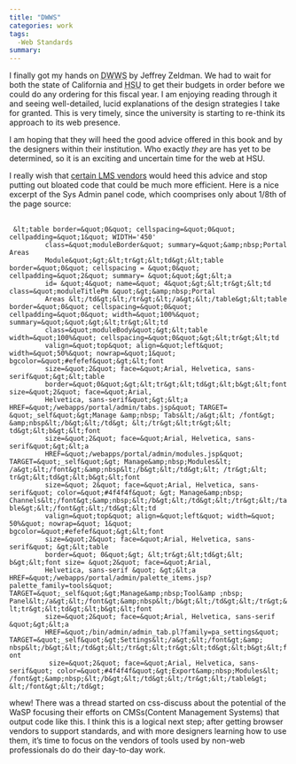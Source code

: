 ```yaml
---
title: "DWWS"
categories: work
tags:
  -Web Standards
summary: 
---
```

<p>I finally got my hands on <acronym title="Designing With Web Standards"><span class="caps">DWWS</span></acronym> by Jeffrey Zeldman.  We had to wait for both the state of California and <acronym title="Humboldt state University"><span class="caps">HSU</span></acronym> to get their budgets in order before we could do any ordering for this fiscal year. I am enjoying reading through it and seeing well-detailed, lucid explanations of the design strategies I take for granted.  This is very timely, since the university is starting to re-think its approach to its web presence.</p><p>I am hoping that they will heed the good advice offered in this book and by the designers within their institution.  Who exactly <em>they</em> are has yet to be determined, so it is an exciting and uncertain time for the web at <span class="caps">HSU</span>.</p><p>I really wish that <a href="http://www.blackboard.com">certain <acronym title="Learning Management System"><span class="caps">LMS</span></acronym> vendors</a> would heed this advice and stop putting out bloated code that could be much more efficient.  Here is a nice excerpt of the Sys Admin panel code, which coomprises only about 1/8th of the page source:</p><br /><code> &#38;lt;table border=&#38;quot;0&#38;quot; cellspacing=&#38;quot;0&#38;quot; cellpadding=&#38;quot;1&#38;quot; WIDTH=&#39;450&#39;
         class=&#38;quot;moduleBorder&#38;quot; summary=&#38;quot;&#38;amp;nbsp;Portal Areas
         Module&#38;quot;&#38;gt;&#38;lt;tr&#38;gt;&#38;lt;td&#38;gt;&#38;lt;table border=&#38;quot;0&#38;quot; cellspacing = &#38;quot;0&#38;quot; cellpadding=&#38;quot;2&#38;quot; summary= &#38;quot;&#38;quot;&#38;gt;&#38;lt;a
         id= &#38;quot;4&#38;quot; name=&#38;quot; 4&#38;quot;&#38;gt;&#38;lt;tr&#38;gt;&#38;lt;td class=&#38;quot;moduleTitlePm &#38;quot;&#38;gt;&#38;amp;nbsp;Portal
         Areas &#38;lt;/td&#38;gt;&#38;lt;/tr&#38;gt;&#38;lt;/a&#38;gt;&#38;lt;/table&#38;gt;&#38;lt;table border=&#38;quot;0&#38;quot; cellspacing=&#38;quot;0&#38;quot; cellpadding=&#38;quot;0&#38;quot; width=&#38;quot;100%&#38;quot; summary=&#38;quot;&#38;quot;&#38;gt;&#38;lt;tr&#38;gt;&#38;lt;td
         class=&#38;quot;moduleBody&#38;quot;&#38;gt;&#38;lt;table width=&#38;quot;100%&#38;quot; cellspacing=&#38;quot;0&#38;quot;&#38;gt;&#38;lt;tr&#38;gt;&#38;lt;td
         valign=&#38;quot;top&#38;quot; align=&#38;quot;left&#38;quot; width=&#38;quot;50%&#38;quot; nowrap=&#38;quot;1&#38;quot; bgcolor=&#38;quot;#efefef&#38;quot;&#38;gt;&#38;lt;font
         size=&#38;quot;2&#38;quot; face=&#38;quot;Arial, Helvetica, sans-serif&#38;quot;&#38;gt;&#38;lt;table
         border=&#38;quot;0&#38;quot;&#38;gt;&#38;lt;tr&#38;gt;&#38;lt;td&#38;gt;&#38;lt;b&#38;gt;&#38;lt;font size=&#38;quot;2&#38;quot; face=&#38;quot;Arial,
         Helvetica, sans-serif&#38;quot;&#38;gt;&#38;lt;a HREF=&#38;quot;/webapps/portal/admin/tabs.jsp&#38;quot; TARGET= &#38;quot;_self&#38;quot;&#38;gt;Manage &#38;amp;nbsp; Tabs&#38;lt;/a&#38;gt;&#38;lt; /font&#38;gt; &#38;amp;nbsp&#38;lt;/b&#38;gt;&#38;lt;/td&#38;gt; &#38;lt;/tr&#38;gt;&#38;lt;tr&#38;gt;&#38;lt; td&#38;gt;&#38;lt;b&#38;gt;&#38;lt;font
         size=&#38;quot;2&#38;quot; face=&#38;quot;Arial, Helvetica, sans-serif&#38;quot;&#38;gt;&#38;lt;a
         HREF=&#38;quot;/webapps/portal/admin/modules.jsp&#38;quot; TARGET=&#38;quot;_self&#38;quot;&#38;gt; Manage&#38;amp;nbsp;Modules&#38;lt; /a&#38;gt;&#38;lt;/font&#38;gt;&#38;amp;nbsp&#38;lt;/b&#38;gt;&#38;lt;/td&#38;gt;&#38;lt; /tr&#38;gt;&#38;lt; tr&#38;gt;&#38;lt;td&#38;gt;&#38;lt;b&#38;gt;&#38;lt;font
         size=&#38;quot; 2&#38;quot; face=&#38;quot;Arial, Helvetica, sans-serif&#38;quot; color=&#38;quot;#4f4f4f&#38;quot; &#38;gt; Manage&#38;amp;nbsp; Channels&#38;lt;/font&#38;gt;&#38;amp;nbsp;&#38;lt;/b&#38;gt;&#38;lt;/td&#38;gt;&#38;lt;/tr&#38;gt;&#38;lt;/table&#38;gt;&#38;lt;/font&#38;gt;&#38;lt;/td&#38;gt;&#38;lt;td
         valign=&#38;quot;top&#38;quot; align=&#38;quot;left&#38;quot; width=&#38;quot; 50%&#38;quot; nowrap=&#38;quot; 1&#38;quot; bgcolor=&#38;quot;#efefef&#38;quot;&#38;gt;&#38;lt;font
         size=&#38;quot;2&#38;quot; face=&#38;quot;Arial, Helvetica, sans-serif&#38;quot; &#38;gt;&#38;lt;table
         border=&#38;quot; 0&#38;quot;&#38;gt; &#38;lt;tr&#38;gt;&#38;lt;td&#38;gt;&#38;lt; b&#38;gt;&#38;lt;font size= &#38;quot;2&#38;quot; face=&#38;quot;Arial,
         Helvetica, sans-serif &#38;quot; &#38;gt;&#38;lt;a HREF=&#38;quot;/webapps/portal/admin/palette_items.jsp?palette_family=tools&#38;quot; TARGET=&#38;quot;_self&#38;quot;&#38;gt;Manage&#38;amp;nbsp;Tool&#38;amp ;nbsp; Panel&#38;lt;/a&#38;gt;&#38;lt;/font&#38;gt;&#38;amp;nbsp&#38;lt;/b&#38;gt;&#38;lt;/td&#38;gt;&#38;lt;/tr&#38;gt;&#38;lt;tr&#38;gt;&#38;lt;td&#38;gt;&#38;lt;b&#38;gt;&#38;lt;font
         size=&#38;quot;2&#38;quot; face=&#38;quot;Arial, Helvetica, sans-serif &#38;quot;&#38;gt;&#38;lt;a
         HREF=&#38;quot;/bin/admin/admin_tab.pl?family=pa_settings&#38;quot; TARGET=&#38;quot;_self&#38;quot;&#38;gt;Settings&#38;lt;/a&#38;gt;&#38;lt;/font&#38;gt;&#38;amp; nbsp&#38;lt;/b&#38;gt;&#38;lt;/td&#38;gt;&#38;lt;/tr&#38;gt;&#38;lt;tr&#38;gt;&#38;lt;td&#38;gt;&#38;lt;b&#38;gt;&#38;lt;font
          size=&#38;quot;2&#38;quot; face=&#38;quot;Arial, Helvetica, sans-serif&#38;quot; color=&#38;quot;#4f4f4f&#38;quot;&#38;gt;Export&#38;amp;nbsp;Modules&#38;lt; /font&#38;gt;&#38;amp;nbsp;&#38;lt;/b&#38;gt;&#38;lt;/td&#38;gt;&#38;lt;/tr&#38;gt;&#38;lt;/table&#38;gt; &#38;lt;/font&#38;gt;&#38;lt;/td&#38;gt;</code></p><p>whew!  There was a thread started on css-discuss about the potential of the WaSP focusing their efforts on <span class="caps">CMS</span>s(Content Management Systems) that output code like this.  I think this is a logical next step; after getting browser vendors to support standards, and with more designers learning how to use them, it&#8217;s time to focus on the vendors of tools used by non-web professionals do do their day-to-day work.</p>
